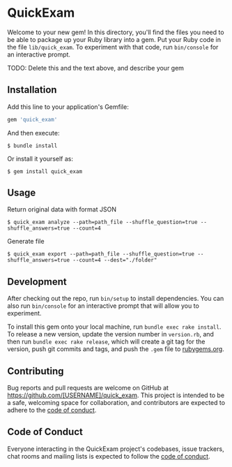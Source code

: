 # QuickExam

Welcome to your new gem! In this directory, you'll find the files you need to be able to package up your Ruby library into a gem. Put your Ruby code in the file `lib/quick_exam`. To experiment with that code, run `bin/console` for an interactive prompt.

TODO: Delete this and the text above, and describe your gem

## Installation

Add this line to your application's Gemfile:

```ruby
gem 'quick_exam'
```

And then execute:

    $ bundle install

Or install it yourself as:

    $ gem install quick_exam

## Usage

Return original data with format JSON

    $ quick_exam analyze --path=path_file --shuffle_question=true --shuffle_answers=true --count=4

Generate file

    $ quick_exam export --path=path_file --shuffle_question=true --shuffle_answers=true --count=4 --dest="./folder"

## Development

After checking out the repo, run `bin/setup` to install dependencies. You can also run `bin/console` for an interactive prompt that will allow you to experiment.

To install this gem onto your local machine, run `bundle exec rake install`. To release a new version, update the version number in `version.rb`, and then run `bundle exec rake release`, which will create a git tag for the version, push git commits and tags, and push the `.gem` file to [rubygems.org](https://rubygems.org).

## Contributing

Bug reports and pull requests are welcome on GitHub at https://github.com/[USERNAME]/quick_exam. This project is intended to be a safe, welcoming space for collaboration, and contributors are expected to adhere to the [code of conduct](https://github.com/[USERNAME]/quick_exam/blob/master/CODE_OF_CONDUCT.md).


## Code of Conduct

Everyone interacting in the QuickExam project's codebases, issue trackers, chat rooms and mailing lists is expected to follow the [code of conduct](https://github.com/[USERNAME]/quick_exam/blob/master/CODE_OF_CONDUCT.md).
